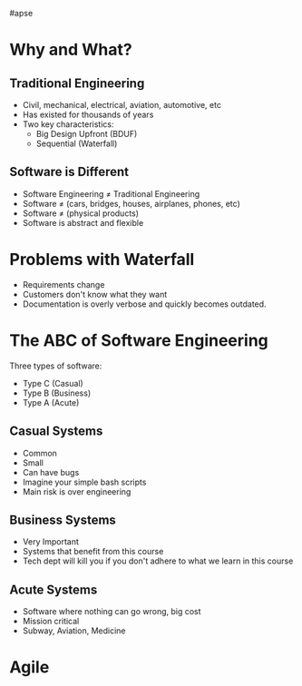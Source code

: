 #apse
# Why and What?

## Traditional Engineering
- Civil, mechanical, electrical, aviation, automotive, etc 
- Has existed for thousands of years 
- Two key characteristics: 
	- Big Design Upfront (BDUF) 
	- Sequential (Waterfall)

## Software is Different
- Software Engineering ≠ Traditional Engineering
- Software ≠ (cars, bridges, houses, airplanes, phones, etc) 
- Software ≠ (physical products) 
- Software is abstract and flexible

# Problems with Waterfall
- Requirements change
- Customers don't know what they want
- Documentation is overly verbose and quickly becomes outdated.

# The ABC of Software Engineering
Three types of software:
- Type C (Casual) 
- Type B (Business) 
- Type A (Acute)
## Casual Systems
- Common
- Small
- Can have bugs
- Imagine your simple bash scripts
- Main risk is over engineering
## Business Systems
- Very Important
- Systems that benefit from this course
- Tech dept will kill you if you don't adhere to what we learn in this course
## Acute Systems
- Software where nothing can go wrong, big cost
- Mission critical
- Subway, Aviation, Medicine

# Agile

